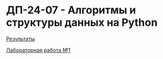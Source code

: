 # ДП-24-07 - Алгоритмы и структуры данных на Python

[Результаты](results.md)

[Лабораторная работа №1](lab1.md)

